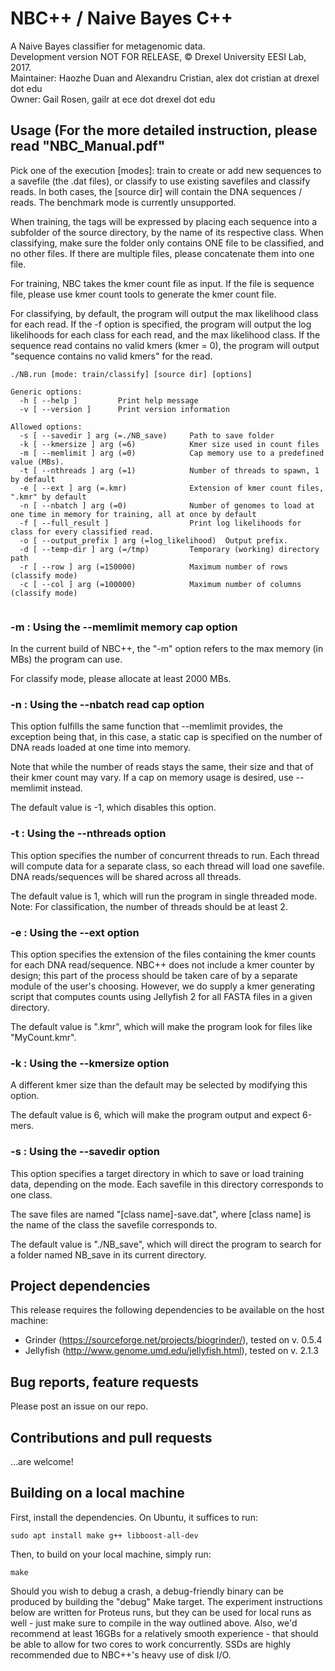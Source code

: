 # NBC++ / Naive Bayes C++
A Naive Bayes classifier for metagenomic data.  
Development version NOT FOR RELEASE, © Drexel University EESI Lab, 2017.  
Maintainer: Haozhe Duan and Alexandru Cristian, alex dot cristian at drexel dot edu  
Owner: Gail Rosen, gailr at ece dot drexel dot edu  

## Usage (For the more detailed instruction, please read "NBC_Manual.pdf"
Pick one of the execution [modes]: train to create or add new sequences to a savefile (the .dat files), or classify to use existing savefiles and classify reads. In both cases, the [source dir] will contain the DNA sequences / reads. The benchmark mode is currently unsupported.

When training, the tags will be expressed by placing each sequence into a subfolder of the source directory, by the name of its respective class. When classifying, make sure the folder only contains ONE file to be classified, and no other files. If there are multiple files, please concatenate them into one file.

For training, NBC takes the kmer count file as input. If the file is sequence file, please use kmer count tools to generate the kmer count file.

For classifying, by default, the program will output the max likelihood class for each read. If the -f option is specified, the program will output the log likelihoods for each class for each read, and the max likelihood class. If the sequence read contains no valid kmers (kmer = 0), the program will output "sequence contains no valid kmers" for the read.

```
./NB.run [mode: train/classify] [source dir] [options]

Generic options:
  -h [ --help ]         Print help message
  -v [ --version ]      Print version information

Allowed options:
  -s [ --savedir ] arg (=./NB_save)     Path to save folder
  -k [ --kmersize ] arg (=6)            Kmer size used in count files
  -m [ --memlimit ] arg (=0)            Cap memory use to a predefined value (MBs).
  -t [ --nthreads ] arg (=1)            Number of threads to spawn, 1 by default
  -e [ --ext ] arg (=.kmr)              Extension of kmer count files, ".kmr" by default
  -n [ --nbatch ] arg (=0)              Number of genomes to load at one time in memory for training, all at once by default
  -f [ --full_result ]                  Print log likelihoods for class for every classified read.
  -o [ --output_prefix ] arg (=log_likelihood)  Output prefix.
  -d [ --temp-dir ] arg (=/tmp)         Temporary (working) directory path
  -r [ --row ] arg (=150000)            Maximum number of rows (classify mode)
  -c [ --col ] arg (=100000)            Maximum number of columns (classify mode)


```

### -m : Using the --memlimit memory cap option
In the current build of NBC++, the "-m" option refers to the max memory (in MBs) the program can use.

For classify mode, please allocate at least 2000 MBs.

### -n : Using the --nbatch read cap option
This option fulfills the same function that --memlimit provides, the exception being that, in this case, a static cap is specified on the number of DNA reads loaded at one time into memory.

Note that while the number of reads stays the same, their size and that of their kmer count may vary. If a cap on memory usage is desired, use --memlimit instead.

The default value is -1, which disables this option.

### -t : Using the --nthreads option
This option specifies the number of concurrent threads to run. Each thread will compute data for a separate class, so each thread will load one savefile. DNA reads/sequences will be shared across all threads.

The default value is 1, which will run the program in single threaded mode.
Note: For classification, the number of threads should be at least 2.

### -e : Using the --ext option
This option specifies the extension of the files containing the kmer counts for each DNA read/sequence. NBC++ does not include a kmer counter by design; this part of the process should be taken care of by a separate module of the user's choosing. However, we do supply a kmer generating script that computes counts using Jellyfish 2 for all FASTA files in a given directory.

The default value is ".kmr", which will make the program look for files like "MyCount.kmr".

### -k : Using the --kmersize option
A different kmer size than the default may be selected by modifying this option.

The default value is 6, which will make the program output and expect 6-mers.

### -s : Using the --savedir option
This option specifies a target directory in which to save or load training data, depending on the mode. Each savefile in this directory corresponds to one class.

The save files are named "[class name]-save.dat", where [class name] is the name of the class the savefile corresponds to.

The default value is "./NB_save", which will direct the program to search for a folder named NB_save in its current directory.

## Project dependencies
This release requires the following dependencies to be available on the host machine:
- Grinder (https://sourceforge.net/projects/biogrinder/), tested on v. 0.5.4
- Jellyfish (http://www.genome.umd.edu/jellyfish.html), tested on v. 2.1.3

## Bug reports, feature requests
Please post an issue on our repo.

## Contributions and pull requests
...are welcome!

## Building on a local machine
First, install the dependencies. On Ubuntu, it suffices to run:
```
sudo apt install make g++ libboost-all-dev
```

Then, to build on your local machine, simply run:
```
make
```
Should you wish to debug a crash, a debug-friendly binary can be produced by building the "debug" Make target.
The experiment instructions below are written for Proteus runs, but they can be used for local runs as well - just make sure to compile in the way outlined above. Also, we'd recommend at least 16GBs for a relatively smooth experience - that should be able to allow for two cores to work concurrently. SSDs are highly recommended due to NBC++'s heavy use of disk I/O.
